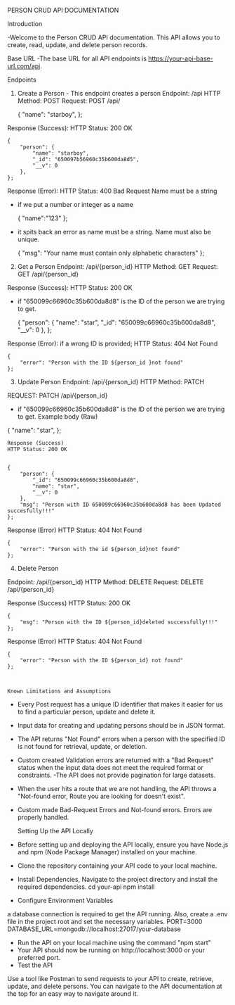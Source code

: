 PERSON CRUD API DOCUMENTATION

Introduction

-Welcome to the Person CRUD API documentation. This API allows you to create, read, update, and delete person records.

Base URL
-The base URL for all API endpoints is https://your-api-base-url.com/api.

Endpoints
1. Create a Person - This endpoint creates a person
    Endpoint: /api
    HTTP Method: POST
    Request:
    POST /api/

    {
        "name": "starboy",
    };


Response (Success):
HTTP Status: 200 OK

    {
        "person": {
            "name": "starboy",
            "_id": "650097b56960c35b600da8d5",
            "__v": 0
        },
    };


Response (Error):
HTTP Status: 400 Bad Request
Name must be a string
- if we put a number or integer as a name


    {
            "name":"123"
    };


- it spits back an error as name must be a string. Name must also be unique.


    {
            "msg": "Your name must contain only alphabetic characters"
    };


2. Get a Person
    Endpoint: /api/{person_id}
    HTTP Method: GET
    Request:
    GET /api/{person_id}


Response (Success):
HTTP Status: 200 OK
- if "650099c66960c35b600da8d8" is the ID of the person we are trying to get.


    {
        "person": {
            "name": "star",
            "_id": "650099c66960c35b600da8d8",
            "__v": 0
        },
    };


Response (Error):
if a wrong ID is provided;
HTTP Status: 404 Not Found


    {
        "error": "Person with the ID ${person_id }not found"
    };



3. Update Person
    Endpoint: /api/{person_id}
    HTTP Method: PATCH


REQUEST:
PATCH /api/{person_id}
- if "650099c66960c35b600da8d8" is the ID of the person we are trying to get.
Example body (Raw)


{
    "name": "star",
};

    Response (Success)
    HTTP Status: 200 OK


    {
        "person": {
            "_id": "650099c66960c35b600da8d8",
            "name": "star",
            "__v": 0
        },
        "msg": "Person with ID 650099c66960c35b600da8d8 has been Updated succesfully!!!"
    };


Response (Error)
HTTP Status: 404 Not Found


    {
        "error": "Person with the id ${person_id}not found"
    };


4. Delete Person

Endpoint: /api/{person_id}
HTTP Method: DELETE
Request:
DELETE /api/{person_id}
    
Response (Success)
HTTP Status: 200 OK


    {
        "msg": "Person with the ID ${person_id}deleted successfully!!!"
    };


Response (Error)
HTTP Status: 404 Not Found


    {
        "error": "Person with the ID ${person_id} not found"
    };



    Known Limitations and Assumptions
- Every Post request has a unique ID identifier that makes it easier for us to find a particular person, update and delete it.
- Input data for creating and updating persons should be in JSON format.
- The API returns "Not Found" errors when a person with the specified ID is not found for retrieval, update, or deletion.
- Custom created Validation errors are returned with a "Bad Request" status when the input data does not meet the required format or constraints.
-The API does not provide pagination for large datasets.
- When the user hits a route that we are not handling, the API throws a "Not-found error, Route you are looking for doesn't exist".
- Custom made Bad-Request Errors and Not-found errors. Errors are properly handled. 

    Setting Up  the API Locally
- Before setting up and deploying the API locally, ensure you have Node.js and npm (Node Package Manager) installed on your machine.
- Clone the repository containing your API code to your local machine.
- Install Dependencies, Navigate to the project directory and install the required dependencies. 
    cd your-api
    npm install
- Configure Environment Variables

a database connection is required to get the API running. Also, create a .env file in the project root and set the necessary variables.
    PORT=3000
    DATABASE_URL=mongodb://localhost:27017/your-database
- Run the API on your local machine using the command "npm start"
- Your API should now be running on http://localhost:3000 or your preferred port.
- Test the API

Use a tool like Postman to send requests to your API to create, retrieve, update, and delete persons. You can navigate to the API documentation at the top for an easy way to navigate around it.






























